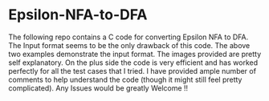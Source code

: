 # Epsilon-NFA-to-DFA
The following repo contains a C code for converting Epsilon NFA to DFA.
The Input format seems to be the only drawback of this code. The above two examples demonstrate the input format.
The images provided are pretty self explanatory.
On the plus side the code is very efficient and has worked perfectly for all the test cases that I tried.
I have provided ample number of comments to help understand the code (though it might still feel pretty complicated).
Any Issues would be greatly Welcome !!
